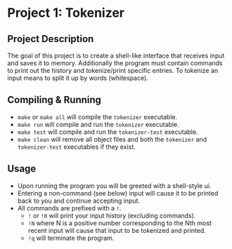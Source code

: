 Project 1: Tokenizer
====================
## Project Description
The goal of this project is to create a shell-like interface that receives input and saves it to
memory. Additionally the program must contain commands to print out the history and
tokenize/print specific entries. To tokenize an input means to split it up by words (whitespace).

## Compiling & Running
- `make` or `make all` will compile the `tokenizer` executable.
- `make run` will compile and run the `tokenizer` executable.
- `make test` will compile and run the `tokenizer-test` executable.
- `make clean` will remove all object files and both the `tokenizer` and `tokenizer-test` executables if they exist.

## Usage
- Upon running the program you will be greeted with a shell-style ui.
- Entering a non-command (see below) input will cause it to be printed back to you and continue
  accepting input.
- All commands are prefixed with a `!`.
  - `!` or `!0` will print your input history (excluding commands).
  - `!N` where N is a positive number corresponding to the Nth most recent input will cause that input to be tokenized and printed.
  - `!q` will terminate the program.

